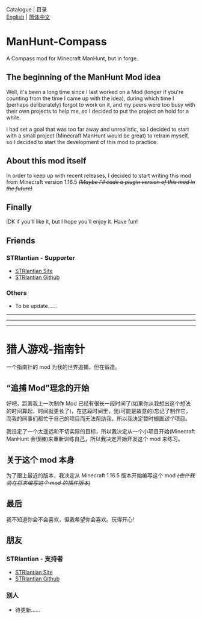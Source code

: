Catalogue | 目录  
[English](#ManHunt-Compass) | [简体中文](#猎人游戏-指南针)

# ManHunt-Compass

A Compass mod for Minecraft ManHunt, but in forge.

## The beginning of the ManHunt Mod idea

Well, it's been a long time since I last worked on a Mod (longer if you're counting from the time I came up with the idea), during which time I (perhaps deliberately) forgot to work on it, and my peers were too busy with their own projects to help me, so I decided to put the project on hold for a while.

I had set a goal that was too far away and unrealistic, so I decided to start with a small project (Minecraft ManHunt would be great) to retrain myself, so I decided to start the development of this mod to practice.

## About this mod itself

In order to keep up with recent releases, I decided to start writing this mod from Minecraft version 1.16.5 _~~(Maybe I'll code a plugin version of this mod in the future)~~_

## Finally

IDK if you'll like it, but I hope you'll enjoy it. Have fun!

## Friends

### STRlantian - Supporter

- [STRlantian Site][STRlantian-Site]
- [STRlantian Github][STRlantian-Github]

### Others

- To be update......

---

---

---

# 猎人游戏-指南针

一个指南针的 mod 为我的世界追捕，但在锻造。

## “追捕 Mod”理念的开始

好吧，距离我上一次制作 Mod 已经有很长一段时间了(如果你从我想出这个想法的时间算起，时间就更长了)，在这段时间里，我(可能是故意的)忘记了制作它，而我的同事们都忙于自己的项目而无法帮助我，所以我决定暂时搁置*这个*项目。

我设定了一个太遥远和不切实际的目标，所以我决定从一个小项目开始(Minecraft ManHunt 会很棒)来重新训练自己，所以我决定开始开发这个 mod 来练习。

## 关于这个 mod 本身

为了跟上最近的版本，我决定从 Minecraft 1.16.5 版本开始编写这个 mod _~~(也许我会在将来编写这个 mod 的插件版本)~~_

## 最后

我不知道你会不会喜欢，但我希望你会喜欢。玩得开心!

## 朋友

### STRlantian - 支持者

- [STRlantian Site][STRlantian-Site]
- [STRlantian Github][STRlantian-Github]

### 别人

- 待更新......

[STRlantian-Site]: https://STRlantian.github.io/
[STRlantian-Github]: https://github.com/STRlantian/
